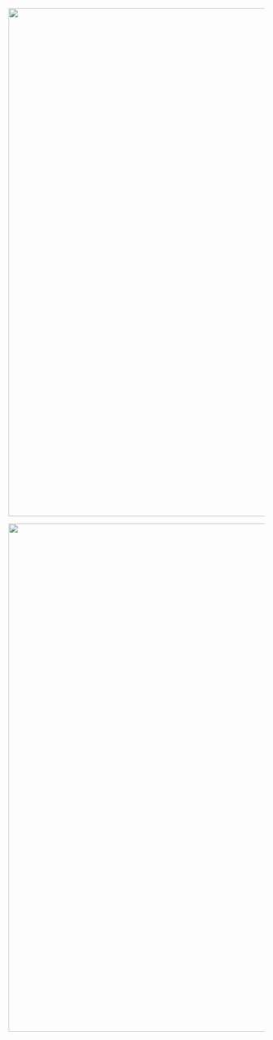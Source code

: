 <p align="center">
  <img src="https://cdn.discordapp.com/attachments/1308723096328601634/1309431229518446593/1732263132088.webp?ex=67418e5d&is=67403cdd&hm=8e6b00214cb3e025bbb8a403dbe6bc5df541404fcde02ca89d1a3f89a7378739&" width="1000"> 
</p>
<p align="center">
  <img src="https://cdn.discordapp.com/attachments/1308723096328601634/1309431230516957184/1732263132415.webp?ex=67418e5d&is=67403cdd&hm=e06ec54bb834bd9854557b9683bfadd0ab1e5e748938ba1b3257b715fb2602ff&" width="1000"> 
</p>
